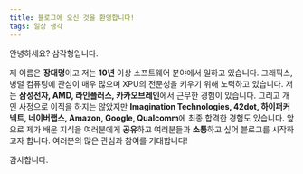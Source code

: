 ```yaml
---
title: 블로그에 오신 것을 환영합니다!
tags: 일상 생각
---
```


안녕하세요? 삼각형입니다.

제 이름은 **장대명**이고 저는 **10년** 이상 소프트웨어 분야에서 일하고 있습니다. 그래픽스,
병렬 컴퓨팅에 관심이 매우 많으며 XPU의 전문성을 키우기 위해 노력하고 있습니다. 저는 **삼성전자, AMD,
라인플러스, 카카오브레인**에서 근무한 경험이 있습니다. 그리고 개인 사정으로 이직을 하지는 않았지만
**Imagination Technologies, 42dot, 하이퍼커넥트, 네이버랩스, Amazon, Google,
Qualcomm**에 최종 합격한 경험도 있습니다. 앞으로 제가 배운 지식을 여러분에게 **공유**하고 여러분들과
**소통**하고 싶어 블로그를 시작하고자 합니다. 여러분의 많은 관심과 참여를 기대합니다!

감사합니다.

<!--more-->
